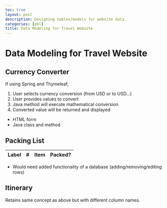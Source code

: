 ```yaml
---
toc: true
layout: post
description: Designing tables/models for website data.
categories: [pbl]
title: Data Modeling for Travel Website
---
```

# Data Modeling for Travel Website

## Currency Converter
If using Spring and Thymeleaf,<br>
1. User selects currency conversion (from USD or to USD...)
2. User provides values to convert
3. Java method will execute mathematical conversion
4. Converted value will be returned and displayed

- HTML form
- Java class and method

## Packing List
<!-- HTML table fragment for page -->
<table>
  <thead>
  <tr>
    <th>Label</th>
    <th>#</th>
    <th>Item</th>
    <th>Packed?</th>
  </tr>
  </thead>
  <tbody id="result">
    <!-- javascript generated data -->
  </tbody>
</table>

<script>
// prepare HTML result container for new output
const resultContainer = document.getElementById("result");

// define a function to hold data for each item
function Stuff(label, item) {
    this.label = label;
    this.item = item;
}

// define a JSON conversion "method" associated with each item
Stuff.prototype.toJSON = function() {
    const obj = {label: this.label, item: this.item};
    const json = JSON.stringify(obj);  // json/string is useful when passing data on internet
    return json;
}

// define array of students
var stuffs = [ 
    new Stuff("Clothing", "Jacket"),
    new Stuff("Clothing", "Socks"),
    new Stuff("Identification", "Passport"),
    new Stuff("Identification", "Drivers License"),
    new Stuff("Other", "Umbrella"),
    new Stuff("Other", "Hand Sanitizer"),
    new Stuff("Other", "First Aid Kit"),
    new Stuff("Other", "Sunscreen"),
    new Stuff("Technology", "Power Bank"),
    new Stuff("Technology", "Phone Charging Cord"),
    new Stuff("Technology", "Laptop"),
];

function Luggage(stuffs){
    this.luggage = stuffs;
    // build json/string format
    this.json = [];
    this.luggage.forEach(stuff => this.json.push(stuff.toJSON()));
}

// make a 
myLuggage = new Luggage(stuffs);

for (const row of myLuggage.luggage) {
    // tr for each row
    const tr = document.createElement("tr");
    // td for each column
    const label = document.createElement("td");
    const num = document.createElement("td");
    const item = document.createElement("td");
    const packed = document.createElement("td");
    
    // data is specific to the API
    label.innerHTML = row.label;

    // number items in table
    num.innerHTML = myLuggage.luggage.indexOf(row) + 1;
    item.innerHTML = row.item; 

    // checkboxes
    packed.innerHTML += '<input type="checkbox">';
  
    // this build td's into tr
    tr.appendChild(label);
    tr.appendChild(num);
    tr.appendChild(item);
    tr.appendChild(packed);

    // add HTML to container
    resultContainer.appendChild(tr);
}

</script>
- Would need added functionality of a database (adding/removing/editing rows)

## Itinerary
Retains same concept as above but with different column names.